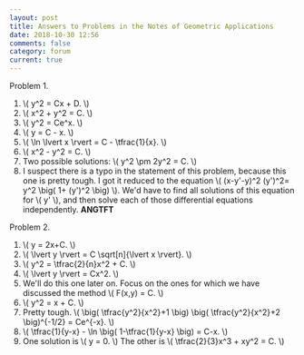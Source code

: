 ```yaml
---
layout: post
title: Answers to Problems in the Notes of Geometric Applications
date: 2018-10-30 12:56
comments: false
category: forum
current: true
---
```


Problem 1.

1. \\( y^2 = Cx + D. \\)
2. \\( x^2 + y^2 = C. \\)
3. \\( y^2 = Ce^x. \\)
4. \\( y = C - x. \\)
5. \\( \ln \lvert x \rvert = C - \tfrac{1}{x}. \\)
6. \\( x^2 - y^2 = C. \\)
7. Two possible solutions: \\( y^2 \pm 2y^2 = C. \\)
8. I suspect there is a typo in the statement of this problem, because this one is pretty tough.  I got it reduced to
   the equation \\( (x-y'-y)^2 (y')^2= y^2 \big( 1+ (y')^2 \big) \\).  We'd have to find all solutions of this equation
   for \\( y' \\), and then solve each of those differential equations independently.  **ANGTFT**

Problem 2.

1. \\( y = 2x+C. \\)
2. \\( \lvert y \rvert = C \sqrt[n]{\lvert x \rvert}. \\)
3. \\( y^2 = \tfrac{2}{n}x^2 + C. \\)
4. \\( \lvert y \rvert = Cx^2. \\)
5. We'll do this one later on.  Focus on the ones for which we have discussed the method \\( F(x,y) = C. \\)
6. \\( y^2 = x + C. \\)
7. Pretty tough. \\( \big( \tfrac{y^2}{x^2}+1 \big) \big( \tfrac{y^2}{x^2}+2 \big)^{-1/2} = Ce^{-x}. \\)
8. \\( \tfrac{1}{y-x} - \ln \big( 1-\tfrac{1}{y-x} \big) = C-x. \\)
9. One solution is \\( y = 0. \\) The other is \\( \tfrac{2}{3}x^3 + xy^2 = C. \\)
